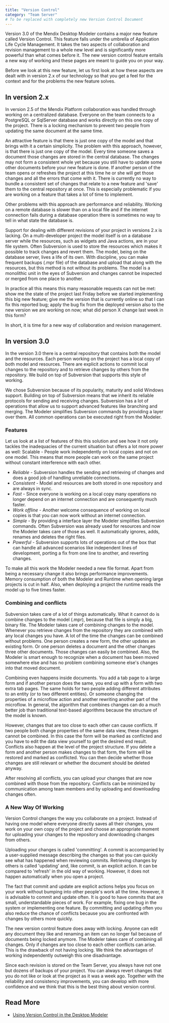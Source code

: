 ```yaml
---
title: "Version Control"
category: "Team Server"
# To be replaced with completely new Version Control Document
---
```



Version 3.0 of the Mendix Desktop Modeler contains a major new feature called Version Control. This feature falls under the umbrella of Application Life Cycle Management. It takes the two aspects of collaboration and revision management to a whole new level and is significantly more powerful than what comes before it. The new version control feature entails a new way of working and these pages are meant to guide you on your way.

Before we look at this new feature, let us first look at how these aspects are dealt with in version 2.x of our technology so that you get a feel for the context and for the problems the new feature solves.

## In version 2.x

In version 2.5 of the Mendix Platform collaboration was handled through working on a centralized database. Everyone on the team connects to a PostgreSQL or SqlServer database and works directly on this one copy of the project. There is a locking mechanism to prevent two people from updating the same document at the same time.

An attractive feature is that there is just one copy of the model and that brings with it a certain simplicity. The problem with this approach, however, is that there is just one copy of the model. Every time someone saves a document those changes are stored in the central database. The changes may not form a consistent whole yet because you still have to update some other documents before your new feature is done. If another person of the team opens or refreshes the project at this time he or she will get those changes and all the errors that come with it. There is currently no way to bundle a consistent set of changes that relate to a new feature and 'save' them to the central repository at once. This is especially problematic if you are working on a feature that takes a lot of time to implement.

Other problems with this approach are performance and reliability. Working on a remote database is slower than on a local file and if the internet connection fails during a database operation there is sometimes no way to tell in what state the database is.

Support for dealing with different revisions of your project in versions 2.x is lacking. On a multi-developer project the model itself is on a database server while the resources, such as widgets and Java actions, are in your file system. Often Subversion is used to store the resources which makes it possible to track changes and revert them. The model, being on the database server, lives a life of its own. With discipline, you can make frequent backups (.mpr file) of the database and upload that along with the resources, but this method is not without its problems. The model is a monolithic unit in the eyes of Subversion and changes cannot be inspected or merged from one place to another.

In practice all this means this many reasonable requests can not be met: show me the state of the project last Friday before we started implementing this big new feature; give me the version that is currently online so that I can fix this reported bug; apply the bug fix from the deployed version also to the new version we are working on now; what did person X change last week in this form?

In short, it is time for a new way of collaboration and revision management.

## In version 3.0

In the version 3.0 there is a central repository that contains both the model and the resources. Each person working on the project has a local copy of both model and resources. There are explicit actions to commit local changes to the repository and to retrieve changes by others from the repository. We build on top of Subversion that supports this style of working.

We chose Subversion because of its popularity, maturity and solid Windows support. Building on top of Subversion means that we inherit its reliable protocols for sending and receiving changes. Subversion has a lot of operations that allow us to support advanced features like branching and merging. The Modeler simplifies Subversion commands by providing a layer over them. All common operations can be executed right from the Modeler.

### Features

Let us look at a list of features of this this solution and see how it not only tackles the inadequacies of the current situation but offers a lot more power as well:
Scalable - People work independently on local copies and not on one model. This means that more people can work on the same project without constant interference with each other.

*   _Reliable_ - Subversion handles the sending and retrieving of changes and does a good job of handling unreliable connections.
*   _Consistent_ - Model and resources are both stored in one repository and are always in sync.
*   _Fast_ - Since everyone is working on a local copy many operations no longer depend on an internet connection and are consequently much faster.
*   _Work offline_ - Another welcome consequence of working on local copies is that you can now work without an internet connection.
*   _Simple_ - By providing a interface layer the Modeler simplifies Subversion commands. Often Subversion was already used for resources and now the Modeler takes care of those as well. It automatically ignores, adds, renames and deletes the right files.
*   _Powerful_ - Subversion supports lots of operations out of the box that can handle all advanced scenarios like independent lines of development, porting a fix from one line to another, and reverting changes.

To make all this work the Modeler needed a new file format. Apart from being a necessary change it also brings performance improvements. Memory consumption of both the Modeler and Runtime when opening large projects is cut in half. Also, when deploying a project the runtime reads the model up to five times faster.

### Combining and conflicts

Subversion takes care of a lot of things automatically. What it cannot do is combine changes to the model (.mpr), because that file is simply a big, binary file. The Modeler takes care of combining changes to the model. Whenever you retrieve changes from the repository they are combined with any local changes you have. A lot of the time the changes can be combined without problems. One person creates a new form, the other updates an existing form. Or one person deletes a document and the other changes three other documents. Those changes can easily be combined. Also, the Modeler is smart enough to recognize when a document has been moved somewhere else and has no problem combining someone else's changes into that moved document.

Combining even happens inside documents. You add a tab page to a large form and if another person does the same, you end up with a form with two extra tab pages. The same holds for two people adding different attributes to an entity (or to two different entities). Or someone changing the properties of a microflow action and another rewriting another part of the microflow. In general, the algorithm that combines changes can do a much better job than traditional text-based algorithms because the structure of the model is known.

However, changes that are too close to each other can cause conflicts. If two people both change properties of the same data view, these changes cannot be combined. In this case the form will be marked as conflicted and you have to edit the data view yourself to get the desired end result. Conflicts also happen at the level of the project structure. If you delete a form and another person makes changes to that form, the form will be restored and marked as conflicted. You can then decide whether those changes are still relevant or whether the document should be deleted anyway.

After resolving all conflicts, you can upload your changes that are now combined with those from the repository. Conflicts can be minimized by communication among team members and by uploading and downloading changes often.

### A New Way Of Working

Version Control changes the way you collaborate on a project. Instead of having one model where everyone directly saves all their changes, you work on your own copy of the project and choose an appropriate moment for uploading your changes to the repository and downloading changes from others.

Uploading your changes is called 'committing'. A commit is accompanied by a user-supplied message describing the changes so that you can quickly see what has happened when reviewing commits. Retrieving changes by others is called 'updating' and, like commit, is an explicit action. It can be compared to 'refresh' in the old way of working. However, it does not happen automatically when you open a project.

The fact that commit and update are explicit actions helps you focus on your work without bumping into other people's work all the time. However, it is advisable to commit and update often. It is good to have commits that are small, understandable pieces of work. For example, fixing one bug in the system or implementing one feature. By committing and updating often you also reduce the chance of conflicts because you are confronted with changes by others more quickly.

The new version control feature does away with locking. Anyone can edit any document they like and renaming an item can no longer fail because of documents being locked anymore. The Modeler takes care of combining all changes. Only if changes are too close to each other conflicts can arise. This is the drawback of not having locking. We think the advantages of working independently outweigh this one disadvantage.

Since each revision is stored on the Team Server, you always have not one but dozens of backups of your project. You can always revert changes that you do not like or look at the project as it was a week ago. Together with the reliability and consistency improvements, you can develop with more confidence and we think that this is the best thing about version control.

## Read More

*   [Using Version Control in the Desktop Modeler](using-version-control-in-the-dm)
